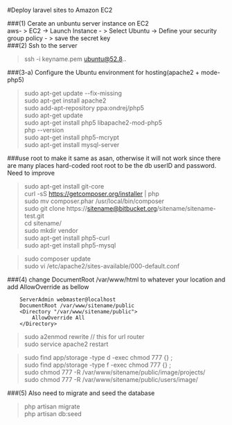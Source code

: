 #Deploy laravel sites to Amazon EC2  

###(1) Cerate an unbuntu server instance on EC2   
aws- > EC2 -> Launch Instance - > Select Ubuntu -> Define your security group policy - > save the secret key  
###(2) Ssh to the server  
>ssh -i keyname.pem ubuntu@52.8.**.**

###(3-a) Configure the Ubuntu environment for hosting(apache2 + mode-php5)   
>sudo apt-get update --fix-missing  
>sudo apt-get install apache2   
>sudo add-apt-repository ppa:ondrej/php5   
>sudo apt-get update  
>sudo apt-get install php5 libapache2-mod-php5  
>php --version  
>sudo apt-get install php5-mcrypt  
>sudo apt-get install mysql-server     


###use root to make it same as asan, otherwise it will not work since there are many places hard-coded root root to be the db userID and password. Need to improve  

>sudo apt-get install git-core  
>curl -sS https://getcomposer.org/installer | php  
>sudo mv composer.phar /usr/local/bin/composer   
>sudo git clone https://sitename@bitbucket.org/sitename/sitename-test.git  
>cd sitename/  
>sudo mkdir vendor  
>sudo apt-get install php5-curl  
>sudo apt-get install php5-mysql  

>sudo composer update  
>sudo vi /etc/apache2/sites-available/000-default.conf     

###(4) change DocumentRoot /var/www/html to whatever your location and add AllowOverride as bellow    
```
	ServerAdmin webmaster@localhost  
	DocumentRoot /var/www/sitename/public
	<Directory "/var/www/sitename/public">
		AllowOverride All
	</Directory>
```   

>sudo a2enmod rewrite  // this for url router  
>sudo service apache2 restart  

>sudo find app/storage -type d -exec chmod 777 {} \;  
>sudo find app/storage -type f -exec chmod 777 {} \;  
>sudo chmod 777 -R /var/www/sitename/public/image/projects/  
>sudo chmod 777 -R /var/www/sitename/public/users/image/  


###(5) Also need to migrate and seed the database  
>php artisan migrate  
>php artisan db:seed  

